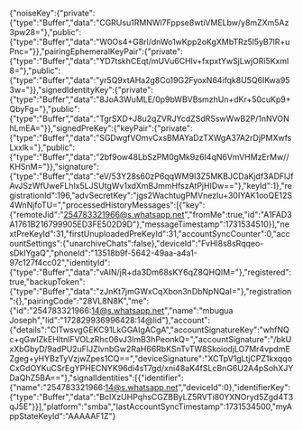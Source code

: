 {"noiseKey":{"private":{"type":"Buffer","data":"CGRUsu1RMNWl7Fppse8wtiVMELbw/y8mZXm5Az3pw28="},"public":{"type":"Buffer","data":"W0Os4+G8rl/dnWo1wKpp2oKgXMbTRz5l5yB7lR+uPnc="}},"pairingEphemeralKeyPair":{"private":{"type":"Buffer","data":"YD7tskhCEqt/mUVu6CHlv+fxpxtYwSjLwjORi5Kxml8="},"public":{"type":"Buffer","data":"yr5Q9xtAHa2g8Co19G2FyoxN64ifqk8U5Q6IKwa953w="}},"signedIdentityKey":{"private":{"type":"Buffer","data":"8JoA3WuMLE/0p9bWBVBsmzhUn+dKr+50cuKp9+QbyFg="},"public":{"type":"Buffer","data":"TgrSXD+J8u2qZVRJYcdZSdRSswWwB2P/1nNVONhLmEA="}},"signedPreKey":{"keyPair":{"private":{"type":"Buffer","data":"SGDwgfVOmvCxsBMAYaDzTXWgA37A2rDjPMXwfsLxxlk="},"public":{"type":"Buffer","data":"2bf9ow48LbSzPM0gMk9z6I4qN6VmVHMzErMw//KHSnM="}},"signature":{"type":"Buffer","data":"eV/53Y28s60zP6qqWM9I3Z5MKBJCDaKjdf3ADFlJfAvJSzWfUweFLhlx5LJSUtgWv1xdXmBJmmHfszAtPjHIDw=="},"keyId":1},"registrationId":196,"advSecretKey":"jgs2WachtugPMVnezIu+30IYAK1ooQE12S4WnNjfoTU=","processedHistoryMessages":[{"key":{"remoteJid":"254783321966@s.whatsapp.net","fromMe":true,"id":"A1FAD3A1761B216799905ED3FE502D9D"},"messageTimestamp":1731534510}],"nextPreKeyId":31,"firstUnuploadedPreKeyId":31,"accountSyncCounter":0,"accountSettings":{"unarchiveChats":false},"deviceId":"FvHl8s8sRqqeo-sDkIYgaQ","phoneId":"13518b9f-5642-49aa-a4a1-97c127f4cc02","identityId":{"type":"Buffer","data":"vAIN/jR+da3Dm68sKY6qZ8QHQIM="},"registered":true,"backupToken":{"type":"Buffer","data":"zJnKt7jmGWxCqXbon3nDbNpNQaI="},"registration":{},"pairingCode":"28VL8N8K","me":{"id":"254783321966:14@s.whatsapp.net","name":"mbugua Joseph","lid":"172829936996428:14@lid"},"account":{"details":"CITwsvgGEKC91LkGGAIgACgA","accountSignatureKey":"whfNQc+qGwIZkEHItnlFVOLzRhc06vJ3lmB3hPeonkQ=","accountSignature":"/bkUxXbGbyD/9adPU2uFIJZlvnbGw2RaH66RbKSnTvTW8SkoiodjLO7Mr4vpdmEZgeg+yHYBzTyVzjwZpes1CQ==","deviceSignature":"XCTpV1gLtjCPZ1kxqqoCxGdOYKuCSrEgYPHECNYK96di4sT7gd/xni48aK4fSLcBnG6U2A4pSohXJYDaQhZ5BA=="},"signalIdentities":[{"identifier":{"name":"254783321966:14@s.whatsapp.net","deviceId":0},"identifierKey":{"type":"Buffer","data":"BcIXzUHPqhsCGZBByLZ5RVTi80YXNOryd5Zgd4T3qJ5E"}}],"platform":"smba","lastAccountSyncTimestamp":1731534500,"myAppStateKeyId":"AAAAAF1Z"}
